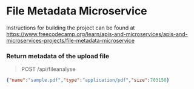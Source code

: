# File Metadata Microservice

Instructions for building the project can be found at https://www.freecodecamp.org/learn/apis-and-microservices/apis-and-microservices-projects/file-metadata-microservice


### Return metadata of the upload file
> POST /api/fileanalyse  

```json
{"name":"sample.pdf","type":"application/pdf","size":703150}
```